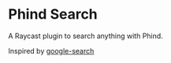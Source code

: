 # Phind Search

A Raycast plugin to search anything with Phind.

Inspired by [google-search](https://github.com/raycast/extensions/tree/05c03625c58bda030eaa7f9be2138afe59f96492/extensions/google-search)